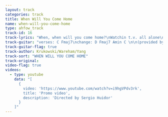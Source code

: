 ```yaml
---
layout: track
categories: track
title: When Will You Come Home
name: when-will-you-come-home
type: ahfow_track
track-id: 16
track-lyrics: "When, when will you come home?\nWatchin t.v. all alone\nWatchin Kojak on my own\nStarin at the wall\nAnd waitin for your call\nWhen, when will you come home?\n\nNow, I'm crawlin on the floor\nMakin noises like a dog\nMakin noises you can't hear\nStarin at the wall\nAnd waitin for your call\nWhen, when will you come home?"
track-guitar: "verses: C Fmaj7\nchange: D Fmaj7 Amin C \n\n(provided by brad)"
track-guitar-flag: true
track-author: Krukowski/Wareham/Yang
track-sort: "WHEN WILL YOU COME HOME"
track-original: 
video-flag: true
videos:
  - type: youtube
    data: "[
      { 
        video: 'https://www.youtube.com/watch?v=i9hgVPdv3rk',
        title: 'Promo video',
        description: 'Directed by Sergio Huidor'
      }
    ]"
---
```

